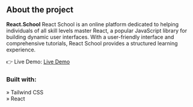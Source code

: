 <h2>About the project</h2>

  <p><b>React.School</b> React School is an online platform dedicated to helping individuals of all skill levels master React, a popular JavaScript library for building dynamic user interfaces. With a user-friendly interface and comprehensive tutorials, React School provides a structured learning experience. </p>

👉 Live Demo: <a href=''>Live Demo</a>

<h3>Built with:</h3>

» Tailwind CSS <br>
» React
